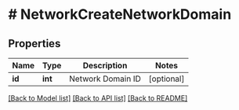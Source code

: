 # # NetworkCreateNetworkDomain

## Properties

Name | Type | Description | Notes
------------ | ------------- | ------------- | -------------
**id** | **int** | Network Domain ID | [optional]

[[Back to Model list]](../../README.md#models) [[Back to API list]](../../README.md#endpoints) [[Back to README]](../../README.md)
